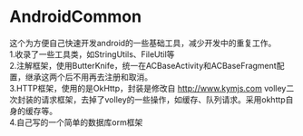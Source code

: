 # AndroidCommon

这个为方便自己快速开发android的一些基础工具，减少开发中的重复工作。  <br>
1.收录了一些工具类，如StringUtils、FileUtil等 <br>
2.注解框架，使用ButterKnife，统一在ACBaseActivity和ACBaseFragment配置，继承这两个后不用再去注册和取消。<br>
3.HTTP框架，使用的是OkHttp，封装是修改自 http://www.kymjs.com volley二次封装的请求框架，去掉了volley的一些操作，如缓存、队列请求。采用okhttp自身的缓存等。<br>
4.自己写的一个简单的数据库orm框架 <br>